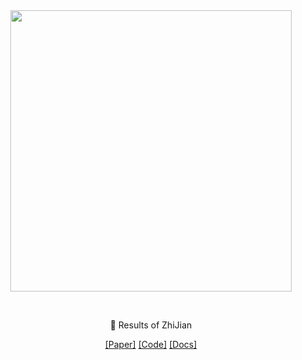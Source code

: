 <div align="center">
  <a href="http://zhijian.readthedocs.io"><img width="450px" height="auto" src="https://github.com/zhangyikaii/LAMDA-ZhiJian/raw/main/assests/logo.png?raw=true"></a>
</div>

&nbsp;

<div align="center">
    <p>
        🥇 Results of ZhiJian
    <p>
</div>
<div align="center">
    <p>
        <a href="https://arxiv.org/abs/2308.09158">[Paper]</a> <a href="https://github.com/zhangyikaii/LAMDA-ZhiJian">[Code]</a> <a href="https://zhijian.readthedocs.io/en/latest/#">[Docs]</a>
    <p>
</div>
